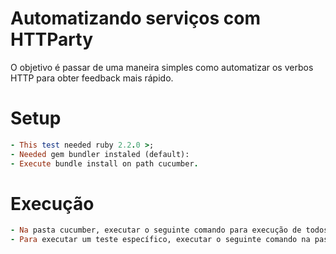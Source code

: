 # Automatizando serviços com HTTParty

O objetivo é passar de uma maneira simples como automatizar os verbos HTTP para obter feedback mais rápido.

# Setup

```ruby
- This test needed ruby 2.2.0 >;
- Needed gem bundler instaled (default):
- Execute bundle install on path cucumber.
```

# Execução

```ruby
- Na pasta cucumber, executar o seguinte comando para execução de todos os testes: cucumber
- Para executar um teste específico, executar o seguinte comando na pasta cucumber: cucumber --require features features/specifications/xxx.feature
```




